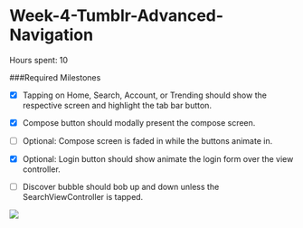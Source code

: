 # Week-4-Tumblr-Advanced-Navigation

Hours spent: 10

###Required Milestones

- [x] Tapping on Home, Search, Account, or Trending should show the respective screen and highlight the tab bar button.
- [x] Compose button should modally present the compose screen.
- [ ] Optional: Compose screen is faded in while the buttons animate in.
- [x] Optional: Login button should show animate the login form over the view controller.
- [ ] Discover bubble should bob up and down unless the SearchViewController is tapped.


![](https://cloud.githubusercontent.com/assets/8173243/10447370/b5c6c0f0-7138-11e5-9d79-42e5e434f8a0.gif)

